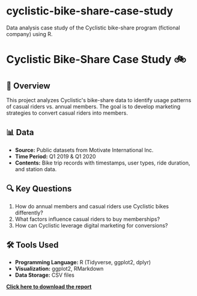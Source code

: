 # cyclistic-bike-share-case-study
Data analysis case study of the Cyclistic bike-share program (fictional company) using R.

# Cyclistic Bike-Share Case Study 🚲  

## 📌 Overview  
This project analyzes Cyclistic's bike-share data to identify usage patterns of casual riders vs. annual members. The goal is to develop marketing strategies to convert casual riders into members.  

## 📊 Data  
- **Source:** Public datasets from Motivate International Inc.  
- **Time Period:** Q1 2019 & Q1 2020  
- **Contents:** Bike trip records with timestamps, user types, ride duration, and station data.  

## 🔍 Key Questions  
1. How do annual members and casual riders use Cyclistic bikes differently?  
2. What factors influence casual riders to buy memberships?  
3. How can Cyclistic leverage digital marketing for conversions?  

## 🛠 Tools Used  
- **Programming Language:** R (Tidyverse, ggplot2, dplyr)  
- **Visualization:** ggplot2, RMarkdown  
- **Data Storage:** CSV files  

**[Click here to download the report](https://github.com/ChristianJudge/cyclistic-bike-share-case-study/raw/main/Cyclistic.spin.html)**  
